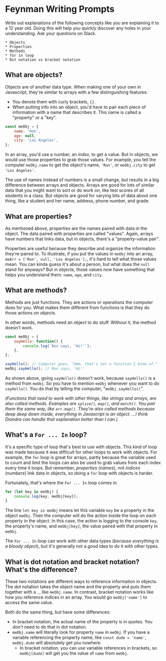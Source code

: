 # Feynman Writing Prompts 

Write out explanations of the following concepts like you are explaining it to a 12 year old.  Doing this will help you quickly discover any holes in your understanding.  Ask your questions on Slack.
		
	* Objects
	* Properties
	* Methods
	* for in loop
	* Dot notation vs bracket notation

## What are objects?

Objects are of another data type. When making one of your own in Javascript, they're similar to arrays with a few distinguishing features:

* You denote them with curly brackets, `{}`.
* When putting info into an object, you'd have to pair each piece of information with a name that describes it. This name is called a "property" or a "key".

```js
const meObj = {
    name: 'Ron',
    age: null,
    city: 'Los Angeles',
};
```

In an array, you'd use a number, an *index*, to get a value. But in objects, we would use those properties to grab those values. For example, you tell the computer `meObj.name` to get the object's name, `'Ron'`, or `meObj.city` to get `'Los Angeles'`.

The use of names instead of numbers is a small change, but results in a big difference between arrays and objects. Arrays are good for lots of similar data that you might want to sort or do work on, like test scores of all students in a class. But objects are good for varying bits of data about one thing, like a student and her name, address, phone number, and grade.

## What are properties?

As mentioned above, properties are the names paired with data in the object. The data paired with properties are called "values". Again, arrays have numbers that links data, but in objects, there's a "property-value pair".

Properties are useful because they describe and organize the information they're paired to. To illustrate, if you put the values in `meObj` into an array, ` meArr = ['Ron', null, 'Los Angeles'];`, it's hard to tell what those values mean. You can kinda guess it's about a person, but what does the `null` stand for anyways? But in objects, those values now have something that helps you understand them: `name`, `age`, and `city`. 

## What are methods?

Methods are just functions. They are actions or operations the computer does for you. What makes them different from functions is that they do those actions on *objects*. 

In other words, methods need an object to do stuff. Without it, the method doesn't work. 

```js
const meObj = {
    sayHello: function() {
        console.log(`Ron says, 'Hi!'`);
    },
};

sayHello(); // Computer goes, "Umm, that's not a function I know of."
meObj.sayHello(); // Ron says, 'Hi!'
```

As shown above, going `sayHello()` doesn't work, because `sayHello()` is a method from `meObj`. So you have to mention `meObj` whenever you want to do `sayHello()`. You do that by telling the computer, "`meObj.sayHello()`".

(*Functions that need to work with other things, like strings and arrays, are also called methods. Examples are `splice()`, `map()`, and `match()`. You pair them the same way, like `arr.map()`. They're also called methods because deep deep down inside, everything in Javascript is an object. ...I think Diandra can handle that explanation better than I can.*)

## What's a `For ... In` loop?

It's a specific type of loop that's best to use with objects. This kind of loop was made because it was difficult for other loops to work with objects. For example, the `for` loop is great for arrays, partly because the variable used to count and limit the loops can also be used to grab values from each index every time it loops. But remember, *properties* (*names*), not *indices* (*numbers*) link data in objects, so doing a `for` loop with objects is harder.

Fortunately, that's where the `For ... In` loop comes in.

```js
for (let key in meObj) {
    console.log(key, meObj[key]);
}
```

The line `let key in meObj` means let this variable `key` be a property in the object `meObj`. Then the computer will do the action inside the loop on *each* property in the object. In this case, the action is logging to the console `key`, the property's name, and `meObj[key]`, the value paired with that property in `meObj`.

The `For ... In` loop can work with other data types (*because everything is a bloody object*), but it's generally not a good idea to do it with other types.

## What is dot notation and bracket notation? What's the difference?

These two notations are different ways to reference information in objects. The dot notation takes the object name and the property and puts them together with a `.`, like `meObj.name`. In contrast, bracket notation works like how you reference indices in an array. You would go `meObj['name']` to access the same value.

Both do the same thing, but have some differences:
* In bracket notation, the actual name of the property is in quotes. You don't need to do that in dot notation.
* `meObj.name` will literally look for property `name` in `meObj`. If you have a variable referencing the property name, like `const dude = 'name'`, `meObj.dude` will absolutely get you nowhere. 
    * In bracket notation, you can use variable references in brackets, so `meObj[dude]` will get you the value of `name` from `meObj`.